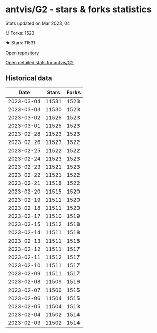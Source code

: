 # antvis/G2 - stars & forks statistics

Stats updated on Mar 2023, 04

☋ Forks: 1523

★ Stars: 11531

[Open repository](https://github.com/antvis/G2)

[Open detailed stats for antvis/G2](https://reviewgithub.com/rep/antvis/G2)

## Historical data
| Date | Stars | Forks |
|------|-------|-------|
| 2023-03-04 | 11531 | 1523 | 
| 2023-03-03 | 11530 | 1523 | 
| 2023-03-02 | 11526 | 1523 | 
| 2023-03-01 | 11525 | 1523 | 
| 2023-02-28 | 11523 | 1523 | 
| 2023-02-26 | 11523 | 1522 | 
| 2023-02-25 | 11522 | 1522 | 
| 2023-02-24 | 11523 | 1523 | 
| 2023-02-23 | 11521 | 1523 | 
| 2023-02-22 | 11521 | 1522 | 
| 2023-02-21 | 11518 | 1522 | 
| 2023-02-20 | 11515 | 1520 | 
| 2023-02-19 | 11511 | 1520 | 
| 2023-02-18 | 11511 | 1520 | 
| 2023-02-17 | 11510 | 1519 | 
| 2023-02-15 | 11512 | 1518 | 
| 2023-02-14 | 11511 | 1518 | 
| 2023-02-13 | 11511 | 1518 | 
| 2023-02-12 | 11511 | 1517 | 
| 2023-02-11 | 11512 | 1517 | 
| 2023-02-10 | 11511 | 1517 | 
| 2023-02-09 | 11511 | 1517 | 
| 2023-02-08 | 11509 | 1516 | 
| 2023-02-07 | 11506 | 1515 | 
| 2023-02-06 | 11504 | 1515 | 
| 2023-02-05 | 11504 | 1513 | 
| 2023-02-04 | 11502 | 1514 | 
| 2023-02-03 | 11502 | 1514 | 

